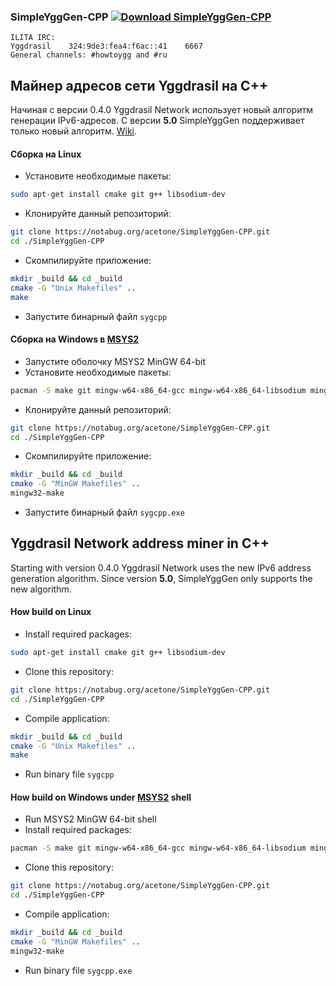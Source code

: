 ### SimpleYggGen-CPP [![Download SimpleYggGen-CPP](https://img.shields.io/sourceforge/dt/simpleygggen.svg)](https://sourceforge.net/projects/simpleygggen/files/latest/download)
```
ILITA IRC:
Yggdrasil    324:9de3:fea4:f6ac::41    6667
General channels: #howtoygg and #ru
```

## Майнер адресов сети Yggdrasil на C++
Начиная с версии 0.4.0 Yggdrasil Network использует новый алгоритм генерации IPv6-адресов. С версии **5.0** SimpleYggGen поддерживает только новый алгоритм. [Wiki](http://[300:529f:150c:eafe::6]/doku.php?id=yggdrasil:simpleygggen_cpp).

#### Сборка на Linux
- Установите необходимые пакеты:

```bash
sudo apt-get install cmake git g++ libsodium-dev
```
- Клонируйте данный репозиторий:

```bash
git clone https://notabug.org/acetone/SimpleYggGen-CPP.git
cd ./SimpleYggGen-CPP
```

- Скомпилируйте приложение:

```bash
mkdir _build && cd _build
cmake -G "Unix Makefiles" ..
make
```

- Запустите бинарный файл `sygcpp`

#### Сборка на Windows в [MSYS2](https://www.msys2.org/)

- Запустите оболочку MSYS2 MinGW 64-bit
- Установите необходимые пакеты: 

```bash
pacman -S make git mingw-w64-x86_64-gcc mingw-w64-x86_64-libsodium mingw-w64-x86_64-cmake
```

- Клонируйте данный репозиторий:

```bash
git clone https://notabug.org/acetone/SimpleYggGen-CPP.git
cd ./SimpleYggGen-CPP
```

- Скомпилируйте приложение:

```bash
mkdir _build && cd _build
cmake -G "MinGW Makefiles" ..
mingw32-make
```

- Запустите бинарный файл `sygcpp.exe`

## Yggdrasil Network address miner in C++ 

Starting with version 0.4.0 Yggdrasil Network uses the new IPv6 address generation algorithm. Since version **5.0**, SimpleYggGen only supports the new algorithm.

#### How build on Linux
- Install required packages: 

```bash
sudo apt-get install cmake git g++ libsodium-dev
```

- Clone this repository:

```bash
git clone https://notabug.org/acetone/SimpleYggGen-CPP.git
cd ./SimpleYggGen-CPP
```

- Compile application:

```bash
mkdir _build && cd _build
cmake -G "Unix Makefiles" ..
make
```

- Run binary file `sygcpp`


#### How build on Windows under [MSYS2](https://www.msys2.org/) shell
- Run MSYS2 MinGW 64-bit shell
- Install required packages: 

```bash
pacman -S make git mingw-w64-x86_64-gcc mingw-w64-x86_64-libsodium mingw-w64-x86_64-cmake
```

- Clone this repository:

```bash
git clone https://notabug.org/acetone/SimpleYggGen-CPP.git
cd ./SimpleYggGen-CPP
```

- Compile application:

```bash
mkdir _build && cd _build
cmake -G "MinGW Makefiles" ..
mingw32-make
```

- Run binary file `sygcpp.exe`
